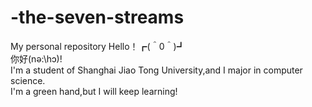 # -the-seven-streams
My personal repository
Hello！┏(＾0＾)┛\
你好(nə\:\hɔ)!\
I'm a student of Shanghai Jiao Tong University,and I major in computer science.\
I'm a green hand,but I will keep learning!
